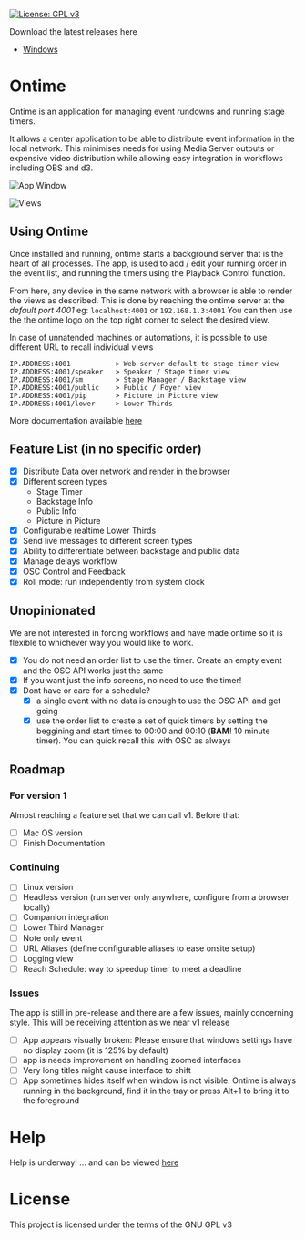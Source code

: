 [![License: GPL v3](https://img.shields.io/badge/License-GPLv3-green.svg)](https://www.gnu.org/licenses/gpl-3.0)

Download the latest releases here
- [Windows](https://github.com/cpvalente/ontime/releases/download/v0.2.0-beta/ontime-win64.exe)

# Ontime
Ontime is an application for managing event rundowns and running stage timers.

It allows a center application to be able to distribute event information in the local network. This minimises needs for using Media Server outputs or expensive video distribution while allowing easy integration in workflows including OBS and d3.

![App Window](https://github.com/cpvalente/ontime/blob/master/01_app.png)

![Views](https://github.com/cpvalente/ontime/blob/master/02_screentypes.png)

## Using Ontime
Once installed and running, ontime starts a background server that is the heart of all processes.
The app, is used to add / edit your running order in the event list, and running the timers using the Playback Control function.

From here, any device in the same network with a browser is able to render the views as described. This is done by reaching the ontime server at the _default port 4001_ eg: `localhost:4001` or `192.168.1.3:4001`
You can then use the the ontime logo on the top right corner to select the desired view.

In case of unnatended machines or automations, it is possible to use different URL to recall individual views

```
IP.ADDRESS:4001           > Web server default to stage timer view
IP.ADDRESS:4001/speaker   > Speaker / Stage timer view
IP.ADDRESS:4001/sm        > Stage Manager / Backstage view
IP.ADDRESS:4001/public    > Public / Foyer view
IP.ADDRESS:4001/pip       > Picture in Picture view
IP.ADDRESS:4001/lower     > Lower Thirds
```

More documentation available [here](https://cpvalente.gitbook.io/ontime/)
## Feature List (in no specific order)
- [x] Distribute Data over network and render in the browser
- [x] Different screen types
  - Stage Timer
  - Backstage Info
  - Public Info
  - Picture in Picture
- [x] Configurable realtime Lower Thirds
- [x] Send live messages to different screen types
- [x] Ability to differentiate between backstage and public data
- [x] Manage delays workflow
- [x] OSC Control and Feedback
- [x] Roll mode: run independently from system clock

## Unopinionated
We are not interested in forcing workflows and have made ontime so it is flexible to whichever way you would like to work.


- [x] You do not need an order list to use the timer. Create an empty event and the OSC API works just the same
- [x] If you want just the info screens, no need to use the timer!
- [x] Dont have or care for a schedule?
  - [x] a single event with no data is enough to use the OSC API and get going
  - [x] use the order list to create a set of quick timers by setting the beggining and start times to 00:00 and 00:10 (**BAM**! 10 minute timer). You can quick recall this with OSC as always

## Roadmap
### For version 1
Almost reaching a feature set that we can call v1. Before that:
- [ ] Mac OS version
- [ ] Finish Documentation
### Continuing
- [ ] Linux version
- [ ] Headless version (run server only anywhere, configure from a browser locally)
- [ ] Companion integration
- [ ] Lower Third Manager
- [ ] Note only event
- [ ] URL Aliases (define configurable aliases to ease onsite setup)
- [ ] Logging view
- [ ] Reach Schedule: way to speedup timer to meet a deadline

### Issues
The app is still in pre-release and there are a few issues, mainly concerning style.
This will be receiving attention as we near v1 release

- [ ] App appears visually broken: Please ensure that windows settings have no display zoom (it is 125% by default)
- [ ] app is needs improvement on handling zoomed interfaces
- [ ] Very long titles might cause interface to shift
- [ ] App sometimes hides itself when window is not visible. Ontime is always running in the background, find it in the tray or press Alt+1 to bring it to the foreground

# Help
Help is underway! ... and can be viewed [here](https://cpvalente.gitbook.io/ontime/)

# License
This project is licensed under the terms of the GNU GPL v3
